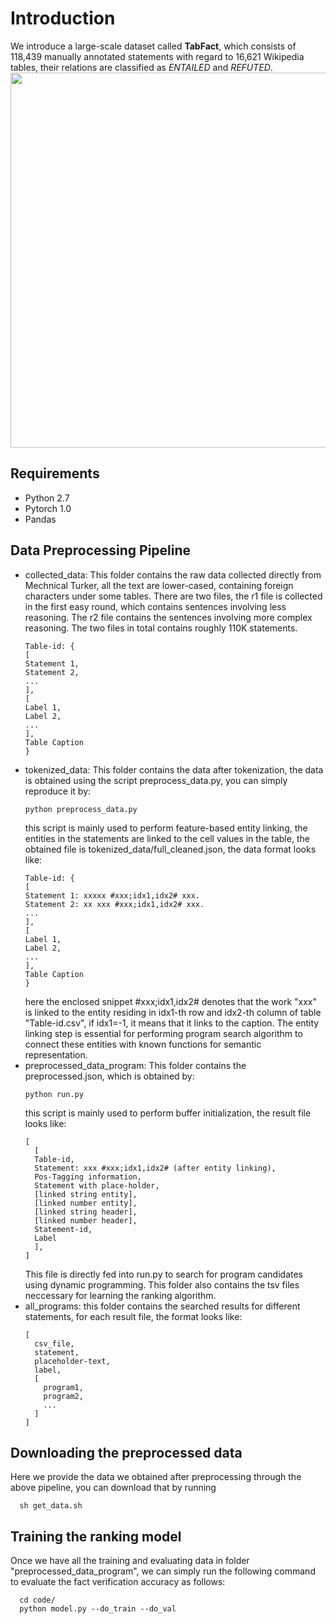# Introduction
We introduce a large-scale dataset called **TabFact**, which consists of 118,439 manually annotated statements with regard to 16,621 Wikipedia tables, their relations are classified as *ENTAILED* and *REFUTED*.
<img src="resource/tabfact.pdf" width="600">


## Requirements
- Python 2.7
- Pytorch 1.0
- Pandas

## Data Preprocessing Pipeline
- collected_data: This folder contains the raw data collected directly from Mechnical Turker, all the text are lower-cased, containing foreign characters under some tables. There are two files, the r1 file is collected in the first easy round, which contains sentences involving less reasoning. The r2 file contains the sentences involving more complex reasoning. The two files in total contains roughly 110K statements. 
  ```
  Table-id: {
  [
  Statement 1,
  Statement 2,
  ...
  ],
  [
  Label 1,
  Label 2,
  ...
  ],
  Table Caption
  }
  ```
- tokenized_data: This folder contains the data after tokenization, the data is obtained using the script preprocess_data.py, you can simply reproduce it by:
  ```
  python preprocess_data.py
  ```
  this script is mainly used to perform feature-based entity linking, the entities in the statements are linked to the cell values in the table, the obtained file is tokenized_data/full_cleaned.json, the data format looks like:
  ```
  Table-id: {
  [
  Statement 1: xxxxx #xxx;idx1,idx2# xxx.
  Statement 2: xx xxx #xxx;idx1,idx2# xxx. 
  ...
  ],
  [
  Label 1,
  Label 2,
  ...
  ],
  Table Caption
  }
  ```
  here the enclosed snippet #xxx;idx1,idx2# denotes that the work "xxx" is linked to the entity residing in idx1-th row and idx2-th column of table "Table-id.csv", if idx1=-1, it means that it links to the caption. The entity linking step is essential for performing program search algorithm to connect these entities with known functions for semantic representation.
- preprocessed_data_program: This folder contains the preprocessed.json, which is obtained by:
  ```
  python run.py
  ```
  this script is mainly used to perform buffer initialization, the result file looks like:
  ```
  [
    [
    Table-id,
    Statement: xxx #xxx;idx1,idx2# (after entity linking),
    Pos-Tagging information,
    Statement with place-holder,
    [linked string entity],
    [linked number entity],
    [linked string header],
    [linked number header],
    Statement-id,
    Label
    ],
  ]
  ```
  This file is directly fed into run.py to search for program candidates using dynamic programming. This folder also contains the tsv files neccessary for learning the ranking algorithm.
- all_programs: this folder contains the searched results for different statements, for each result file, the format looks like:
  ```
  [
    csv_file,
    statement,
    placeholder-text,
    label,
    [
      program1,
      program2,
      ...
    ]
  ]
  ```
## Downloading the preprocessed data
Here we provide the data we obtained after preprocessing through the above pipeline, you can download that by running

```
  sh get_data.sh
```

## Training the ranking model
Once we have all the training and evaluating data in folder "preprocessed_data_program", we can simply run the following command to evaluate the fact verification accuracy as follows:

```
  cd code/
  python model.py --do_train --do_val
```
